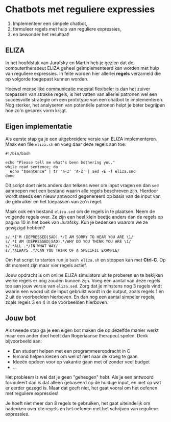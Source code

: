 # Chatbots met reguliere expressies

1. Implementeer een simpele chatbot,
2. formuleer regels met hulp van reguliere expressies,
3. en bewonder het resultaat!

## ELIZA

In het hoofdstuk van Jurafsky en Martin heb je gezien dat de computertherapeut ELIZA geheel geïmplementeerd kan worden met hulp van reguliere expressies. In feite worden hier allerlei **regels** verzameld die op volgorde toegepast kunnen worden.

Hoewel menselijke communicatie meestal flexibeler is dan het zuiver toepassen van strakke regels, is het vatten van allerlei patronen wel een succesvolle strategie om een prototype van een chatbot te implementeren. Nog sterker, het analyseren van potentiële patronen helpt je beter begrijpen hoe zo'n gesprek vorm krijgt.

## Eigen implementatie

Als eerste stap ga je een uitgebreidere versie van ELIZA implementeren. Maak een file `eliza.sh` en voeg daar deze regels aan toe:

    #!/bin/bash

    echo "Please tell me what's been bothering you."
    while read sentence; do
      echo "$sentence" | tr 'a-z' 'A-Z' | sed -E -f eliza.sed
    done

Dit script doet niets anders dan telkens weer om input vragen en dan `sed` aanroepen met een bestand waarin alle regels beschreven zijn. Hierdoor wordt steeds een nieuw antwoord gegenereerd op basis van de input van de gebruiker en het toepassen van zo'n regel.

Maak ook een bestand `eliza.sed` om de regels in te plaatsen. Neem de volgende regels over. Ze zijn een heel klein beetje anders dan de regels op pagina 10 in het boek van Jurafsky. Kun je bedenken waarom we ze gewijzigd hebben?

    s/.*I'M (DEPRESSED|SAD).*/I AM SORRY TO HEAR YOU ARE \1/
    s/.*I AM (DEPRESSED|SAD).*/WHY DO YOU THINK YOU ARE \1/
    s/.*ALL .*/IN WHAT WAY/
    s/.*ALWAYS .*/CAN YOU THINK OF A SPECIFIC EXAMPLE/

Om het script te starten run je `bash eliza.sh` en stoppen kan met **Ctrl-C**. Op dit moment zijn maar vier regels actief.

Jouw opdracht is om online ELIZA simulators uit te proberen en te bekijken welke regels er nog zouden kunnen zijn. Voeg een aantal van deze regels toe aan jouw versie van `eliza.sed`. Zorg dat je minstens nog 3 regels vindt waarin een woord uit de input gebruikt wordt in de output, zoals regels 1 en 2 uit de voorbeelden hierboven. En dan nog een aantal simpeler regels, zoals regels 3 en 4 in de voorbeelden hierboven.

## Jouw bot

Als tweede stap ga je een eigen bot maken die op dezelfde manier werkt maar een ander doel heeft dan Rogeriaanse therapeut spelen. Denk bijvoorbeeld aan:

- Een student helpen met een programmeeropdracht in C
- Iemand helpen kiezen om wel of niet naar de kroeg te gaan
- Ideeën opdoen voor op vakantie gaan met of zonder veel budget
- ...

Het probleem is wel dat je geen "geheugen" hebt. Als je een antwoord formuleert dan is dat alleen gebaseerd op de huidige input, en niet op wat er eerder gezegd is. Maar dat geeft niet, het gaat vooral om het oefenen met reguliere expressies!

Je hoeft niet meer dan 8 regels te gebruiken, het gaat uiteindelijk om nadenken over die regels en het oefenen met het schrijven van reguliere expressies.
